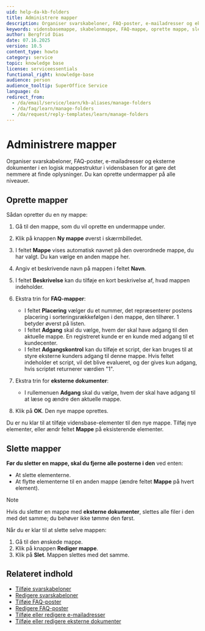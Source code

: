 ```yaml
---
uid: help-da-kb-folders
title: Administrere mapper
description: Organiser svarskabeloner, FAQ-poster, e-mailadresser og eksterne dokumenter i mapper for nem adgang og logisk gruppering.
keywords: vidensbasemappe, skabelonmappe, FAQ-mappe, oprette mappe, slette mappe
author: Bergfrid Dias
date: 07.16.2025
version: 10.5
content_type: howto
category: service
topic: knowledge base
license: serviceessentials
functional_right: knowledge-base
audience: person
audience_tooltip: SuperOffice Service
language: da
redirect_from:
  - /da/email/service/learn/kb-aliases/manage-folders
  - /da/faq/learn/manage-folders
  - /da/request/reply-templates/learn/manage-folders
---
```


# Administrere mapper

Organiser svarskabeloner, FAQ-poster, e-mailadresser og eksterne dokumenter i en logisk mappestruktur i vidensbasen for at gøre det nemmere at finde oplysninger. Du kan oprette undermapper på alle niveauer.

## Oprette mapper

Sådan opretter du en ny mappe:

1. Gå til den mappe, som du vil oprette en undermappe under.
1. Klik på knappen **Ny mappe** øverst i skærmbilledet.
1. I feltet **Mappe** vises automatisk navnet på den overordnede mappe, du har valgt. Du kan vælge en anden mappe her.
1. Angiv et beskrivende navn på mappen i feltet **Navn**.
1. I feltet **Beskrivelse** kan du tilføje en kort beskrivelse af, hvad mappen indeholder.

1. Ekstra trin for **FAQ-mapper**:

    * I feltet **Placering** vælger du et nummer, det repræsenterer postens placering i sorteringsrækkefølgen i den mappe, den tilhører. 1 betyder øverst på listen.
    * I feltet **Adgang** skal du vælge, hvem der skal have adgang til den aktuelle mappe. En registreret kunde er en kunde med adgang til et kundecenter.
    * I feltet **Adgangskontrol** kan du tilføje et script, der kan bruges til at styre eksterne kunders adgang til denne mappe. Hvis feltet indeholder et script, vil det blive evalueret, og der gives kun adgang, hvis scriptet returnerer værdien "1".

1. Ekstra trin for **eksterne dokumenter**:

    * I rullemenuen **Adgang** skal du vælge, hvem der skal have adgang til at læse og ændre den aktuelle mappe.

1. Klik på **OK**. Den nye mappe oprettes.

Du er nu klar til at tilføje vidensbase-elementer til den nye mappe. Tilføj nye elementer, eller ændr feltet **Mappe** på eksisterende elementer.

## Slette mapper

**Før du sletter en mappe, skal du fjerne alle posterne i den** ved enten:

* At slette elementerne.
* At flytte elementerne til en anden mappe (ændre feltet **Mappe** på hvert element).

> [!NOTE]
> Hvis du sletter en mappe med **eksterne dokumenter**, slettes alle filer i den med det samme; du behøver ikke tømme den først.

Når du er klar til at slette selve mappen:

1. Gå til den ønskede mappe.
1. Klik på knappen **Rediger mappe**.
1. Klik på **Slet**. Mappen slettes med det samme.

## Relateret indhold

* [Tilføje svarskabeloner][1]
* [Redigere svarskabeloner][2]
* [Tilføje FAQ-poster][3]
* [Redigere FAQ-poster][4]
* [Tilføje eller redigere e-mailadresser][5]
* [Tilføje eller redigere eksterne dokumenter][7]

<!-- Refererede links -->
[1]: reply-templates/create.md
[2]: reply-templates/edit.md
[3]: faq/create.md
[4]: faq/edit.md
[5]: email-addresses.md
[7]: external-document.md
